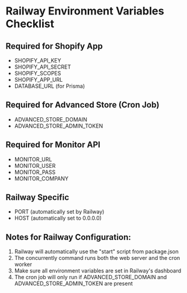 # Railway Environment Variables Checklist

## Required for Shopify App
- SHOPIFY_API_KEY
- SHOPIFY_API_SECRET
- SHOPIFY_SCOPES
- SHOPIFY_APP_URL
- DATABASE_URL (for Prisma)

## Required for Advanced Store (Cron Job)
- ADVANCED_STORE_DOMAIN
- ADVANCED_STORE_ADMIN_TOKEN

## Required for Monitor API
- MONITOR_URL
- MONITOR_USER
- MONITOR_PASS
- MONITOR_COMPANY

## Railway Specific
- PORT (automatically set by Railway)
- HOST (automatically set to 0.0.0.0)

## Notes for Railway Configuration:
1. Railway will automatically use the "start" script from package.json
2. The concurrently command runs both the web server and the cron worker
3. Make sure all environment variables are set in Railway's dashboard
4. The cron job will only run if ADVANCED_STORE_DOMAIN and ADVANCED_STORE_ADMIN_TOKEN are present
